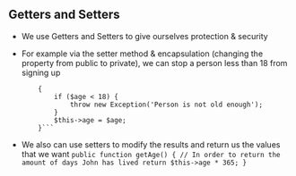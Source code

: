 ## Getters and Setters

- We use Getters and Setters to give ourselves protection & security
- For example via the setter method & encapsulation (changing the property from public to private), we can stop a person less than 18 from signing up

	```public function setAge($age)
		{
			if ($age < 18) {
				throw new Exception('Person is not old enough');
			}
			$this->age = $age;
		}```

- We also can use setters to modify the results and return us the values that we want
		```public function getAge()
		{
			// In order to return the amount of days John has lived
			return $this->age * 365;
		}```
